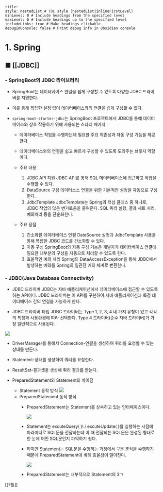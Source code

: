 ```table-of-contents
title: 
style: nestedList # TOC style (nestedList|inlineFirstLevel)
minLevel: 0 # Include headings from the specified level
maxLevel: 0 # Include headings up to the specified level
includeLinks: true # Make headings clickable
debugInConsole: false # Print debug info in Obsidian console
```

# 1. Spring
## ■ [[JDBC]]

### - SpringBoot의 JDBC 라이브러리
- SpringBoot는 데이터베이스 연결을 쉽게 구성할 수 있도록 다양한 JDBC 드라이버를 지원한다.
- 이를 통해 복잡한 설정 없이 데이터베이스와의 연결을 쉽게 구성할 수 있다.
  
- `spring-boot-starter-jdbc`는 SpringBoot 프로젝트에서 JDBC를 통해 데이터베이스와 상호 작용하기 위해 사용되는 스타터 패키지
	- 데이터베이스 작업을 수행하는데 필요한 주요 의존성과 자동 구성 기능을 제공한다.
	- 데이터베이스와의 연결을 쉽고 빠르게 구성할 수 있도록 도와주는 브릿지 역할이다.
	- 주요 내용
	    1. JDBC API 지원
	       JDBC API를 통해 SQL 데이터베이스에 접근하고 작업을 수행할 수 있다.
	    2. DataSource 구성
	       데이터소스 연결을 위한 기본적인 설정을 자동으로 구성한다.
	    3. JdbcTemplate
	       JdbcTemplate는 Spring의 핵심 클래스 중 하나로, JDBC 작업의 많은 번거로움을 줄여준다.
	       SQL 쿼리 실행, 결과 세트 처리, 예외처리 등을 단순화한다.
	       
	- 주요 장점
	    1. 간소화된 데이터베이스 연결
	       DateSource 설정과 JdbcTemplate 사용을 통해 복잡한 JDBC 코드를 간소화할 수 있다.
	    2. 자동 구성
	       SpringBoot의 자동 구성 기능은 개발자가 데이터베이스 연결에 필요한 대부분의 구성을 자동으로 처리할 수 있도록 한다.
	    3. 효율적인 예외 처리
	       Spring의 DataAccessException을 통해 JDBC에서 발생하는 예외를 Spring의 일관된 예외 체계로 변환한다.

### - JDBC(Java Database Connectivity)
- JDBC 드라이버
  JDBC는 자바 애플리케이션에서 데이터베이스에 접근할 수 있도록 하는 API이다.
  JDBC 드라이버는 이 API를 구현하여 자바 애플리케이션과 특정 데이터베이스 간의 연결을 가능하게 한다.
  
- JDBC 드라이버 타입
  JDBC 드라이버는 Type 1, 2, 3, 4 네 가지 유형이 있고 각각의 특징과 사용환경에 따라 선택한다.
  Type 4 드라이버(순수 자바 드라이버)가 가장 일반적으로 사용된다.

![](https://i.imgur.com/EflLUUW.png)

- DriverManager를 통해서 Connection-연결을 생성하여 쿼리를 요청할 수 있는 상태를 만든다.
- Statement-상태를 생성하여 쿼리를 요청한다.
- ResultSet-결과셋을 생성해 쿼리 결과를 받는다.

- PreparedStatement와 Statement의 차이점
	- Statement 동작 방식
	  ![](https://i.imgur.com/tuiCj5T.png)
	- PreparedStatement 동작 방식
		- PreparedStatement는 Statement를 상속하고 있는 인터페이스이다.
		  
		  ![](https://i.imgur.com/Szf6W8w.png)
		- Statement는 excuteQuery( )나 excuteUpdate( )를 실행하는 시점에 파라미터로 SQL문을 전달하는데 이 때 전달되는 SQL문은 완성된 형태로 한 눈에 어떤 SQL문인지 파악하기 쉽다.
		- 하지만 Statement는 SQL문을 수행하는 과정에서 구문 분석을 수행하기 때문에 PreparedStatement에 비해 효율성이 떨어진다.
		  
		  ![](https://i.imgur.com/R7I8LMh.png)
		- PreparedStatement는 내부적으로 Statement의 3ㄱ
	







[[7월]]
